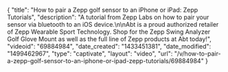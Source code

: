 {
    "title": "How to pair a Zepp golf sensor to an iPhone or iPad: Zepp Tutorials",
    "description": "A tutorial from Zepp Labs on how to pair your sensor via bluetooth to an iOS device.\n\nAbt is a proud authorized retailer of Zepp Wearable Sport Technology. Shop for the Zepp Swing Analyzer Golf Glove Mount as well as the full line of Zepp products at Abt today!",
    "videoid": "69884984",
    "date_created": "1433451381",
    "date_modified": "1499462967",
    "type": "captivate",
    "layout": "video",
    "url": "\/v\/how-to-pair-a-zepp-golf-sensor-to-an-iphone-or-ipad-zepp-tutorials\/69884984"
}